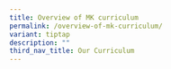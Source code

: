 ```yaml
---
title: Overview of MK curriculum
permalink: /overview-of-mk-curriculum/
variant: tiptap
description: ""
third_nav_title: Our Curriculum
---
```

